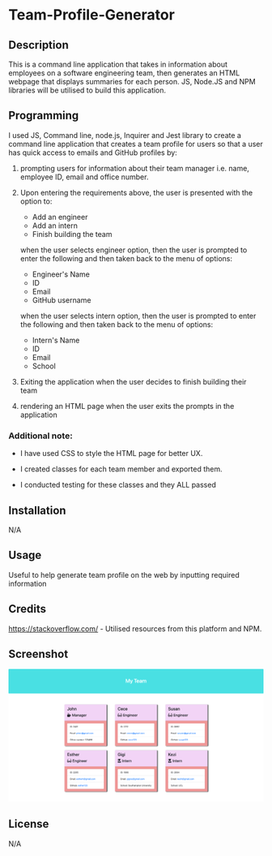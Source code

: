 # Team-Profile-Generator

## Description 
This is a command line application that takes in information about employees on a software engineering team, then generates an HTML webpage that displays summaries for each person. JS, Node.JS and NPM libraries will be utilised to build this application.

## Programming

I used JS, Command line, node.js, Inquirer and Jest library to create a command line application that creates a team profile for users so that a user has quick access to emails and GitHub profiles by: 

1) prompting users for information about their team manager i.e. name, employee ID, email and office number. 
2) Upon entering the requirements above, the user is presented with the option to:
    * Add an engineer
    * Add an intern
    * Finish building the team
   
   when the user selects engineer option, then the user is prompted to enter the following and then taken back to the menu of options:
    * Engineer's Name
    * ID
    * Email
    * GitHub username
    
    when the user selects intern option, then the user is prompted to enter the following and then taken back to the menu of options:
    * Intern's Name
    * ID
    * Email
    * School

3) Exiting the application when the user decides to finish building their team

4) rendering an HTML page when the user exits the prompts in the application 

### Additional note:

* I have used CSS to style the HTML page for better UX. 

* I created classes for each team member and exported them. 

* I conducted testing for these classes and they ALL passed



## Installation

N/A

## Usage

Useful to help generate team profile on the web by inputting required information

## Credits

https://stackoverflow.com/ - Utilised resources from this platform and NPM.



## Screenshot
![Alt text](<./assets/images/Team-Profile-Gen Screenshot.png>)


## License

N/A

